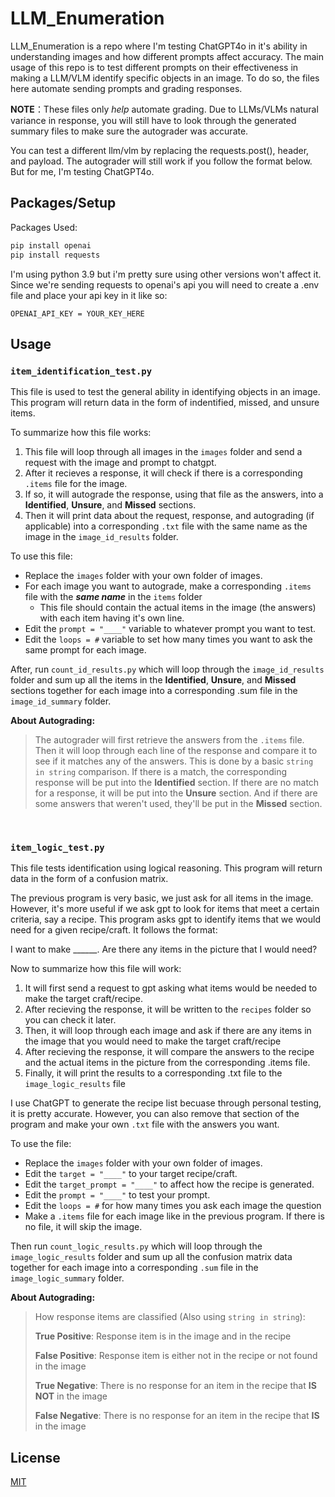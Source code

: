 # LLM_Enumeration


LLM_Enumeration is a repo where I'm testing ChatGPT4o in it's ability in understanding images and how different prompts affect accuracy. The main usage of this repo is to test different prompts on their effectiveness in making a LLM/VLM identify specific objects in an image. To do so, the files here automate sending prompts and grading responses. 

**NOTE**：These files only *help* automate grading. Due to LLMs/VLMs natural variance in response, you will still have to look through the generated summary files to make sure the autograder was accurate. 

You can test a different llm/vlm by replacing the requests.post(), header, and payload. The autograder will still work if you follow the format below. But for me, I'm testing ChatGPT4o.

## Packages/Setup
<p>Packages Used:</p>

```bash
pip install openai
pip install requests
```
<p>
  I'm using python 3.9 but i'm pretty sure using other versions won't affect it.<br> 
  Since we're sending requests to openai's api you will need to create a .env file and place your api key in it like so:
</p>

```.env
OPENAI_API_KEY = YOUR_KEY_HERE
```

## Usage
### ```item_identification_test.py```

This file is used to test the general ability in identifying objects in an image. This program will return data in the form of indentified, missed, and unsure items.

To summarize how this file works:
1. This file will loop through all images in the ```images``` folder and send a request with the image and prompt to chatgpt.<br>
2. After it recieves a response, it will check if there is a corresponding ```.items``` file for the image. <br>
3. If so, it will autograde the response, using that file as the answers, into a **Identified**, **Unsure**, and **Missed** sections.<br>
4. Then it will print data about the request, response, and autograding (if applicable) into a corresponding ```.txt``` file with the same name as the image in the ```image_id_results``` folder.<br>

To use this file:
- Replace the ```images``` folder with your own folder of images.
- For each image you want to autograde, make a corresponding ```.items``` file with the ***same name*** in the ```items``` folder
   - This file should contain the actual items in the image (the answers) with each item having it's own line.
- Edit the ```prompt = "____"``` variable to whatever prompt you want to test.
- Edit the ```loops = #``` variable to set how many times you want to ask the same prompt for each image.

After, run ```count_id_results.py``` which will loop through the ```image_id_results``` folder and sum up all the items in the **Identified**, **Unsure**, and **Missed** sections together for each image into a corresponding .sum file in the ```image_id_summary``` folder.

**About Autograding:**

> The autograder will first retrieve the answers from the ```.items``` file. Then it will loop through each line of the response and compare it to see if it matches any of the answers. This is done by a basic ```string in string``` comparison. If there is a match, the corresponding response will be put into the **Identified** section. If there are no match for a response, it will be put into the **Unsure** section. And if there are some answers that weren't used, they'll be put in the **Missed** section.
<br>

### ```item_logic_test.py```
This file tests identification using logical reasoning. This program will return data in the form of a confusion matrix.

The previous program is very basic, we just ask for all items in the image. However, it's more useful if we ask gpt to look for items that meet a certain criteria, say a recipe. This program asks gpt to identify items that we would need for a given recipe/craft. It follows the format: <br>

I want to make ______. Are there any items in the picture that I would need?

Now to summarize how this file will work:
1. It will first send a request to gpt asking what items would be needed to make the target craft/recipe.
2. After recieving the response, it will be written to the ```recipes``` folder so you can check it later.
3. Then, it will loop through each image and ask if there are any items in the image that you would need to make the target craft/recipe
4. After recieving the response, it will compare the answers to the recipe and the actual items in the picture from the corresponding .items file.
5. Finally, it will print the results to a corresponding .txt file to the ```image_logic_results``` file

I use ChatGPT to generate the recipe list becuase through personal testing, it is pretty accurate. However, you can also remove that section of the program and make your own ```.txt``` file with the answers you want.

To use the file:
- Replace the ```images``` folder with your own folder of images.
- Edit the ```target = "____"``` to your target recipe/craft.
- Edit the ```target_prompt = "____"``` to affect how the recipe is generated.
- Edit the ```prompt = "____"``` to test your prompt.
- Edit the ```loops = #``` for how many times you ask each image the question
- Make a ```.items``` file for each image like in the previous program. If there is no file, it will skip the image.

Then run ```count_logic_results.py``` which will loop through the ```image_logic_results``` folder and sum up all the confusion matrix data together for each image into a corresponding ```.sum``` file in the ```image_logic_summary``` folder.

**About Autograding:**
> How response items are classified (Also using ```string in string```):
> 
> **True Positive**:  Response item is in the image and in the recipe
> 
> **False Positive**:  Response item is either not in the recipe or not found in the image
> 
> **True Negative**:  There is no response for an item in the recipe that **IS NOT** in the image
> 
> **False Negative**:  There is no response for an item in the recipe that **IS** in the image


## License

[MIT](https://choosealicense.com/licenses/mit/)
